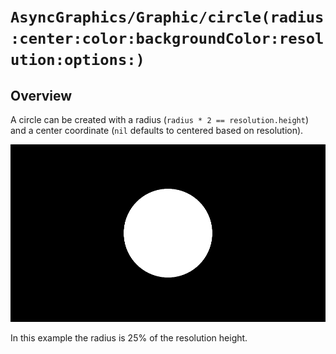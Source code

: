 # ``AsyncGraphics/Graphic/circle(radius:center:color:backgroundColor:resolution:options:)``

## Overview

A circle can be created with a radius (`radius * 2 == resolution.height`) and a center coordinate (`nil` defaults to centered based on resolution).

![Circle](https://github.com/heestand-xyz/AsyncGraphics-Docs/blob/main/Images/Visuals/Circle.png?raw=true)

In this example the radius is 25% of the resolution height. 
